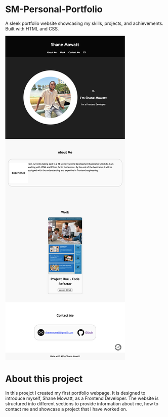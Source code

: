 # SM-Personal-Portfolio
A sleek portfolio website showcasing my skills, projects, and achievements. Built with HTML and CSS.

![Website mock up](127.0.0.1_5500_index.html.png)

# About this project

In this proejct I created my first portfolio webpage. It is designed to introduce myself, Shane Mowatt, as a Frontend Developer. The website is structured into different sections to provide information about me, how to contact me and showcase a project that i have worked on.




